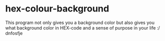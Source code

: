 # hex-colour-background
This program not only gives you a background color but also gives you what background color in HEX-code and a sense of purpose in your life :/
dnfosfje
